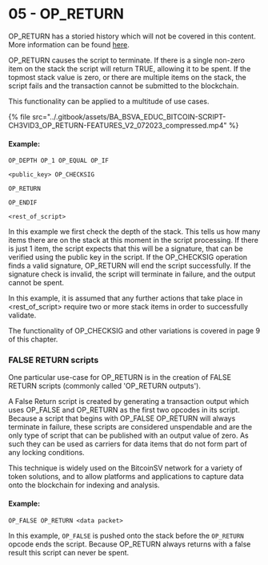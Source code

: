 # 05 - OP\_RETURN

OP\_RETURN has a storied history which will not be covered in this content. More information can be found [here](https://wiki.bitcoinsv.io/index.php/History_of_OP_RETURN).

OP\_RETURN causes the script to terminate. If there is a single non-zero item on the stack the script will return TRUE, allowing it to be spent. If the topmost stack value is zero, or there are multiple items on the stack, the script fails and the transaction cannot be submitted to the blockchain.

This functionality can be applied to a multitude of use cases.

{% file src="../.gitbook/assets/BA_BSVA_EDUC_BITCOIN-SCRIPT-CH3VID3_OP_RETURN-FEATURES_V2_072023_compressed.mp4" %}

#### Example:

`OP_DEPTH OP_1 OP_EQUAL OP_IF`

&#x20;   `<public_key> OP_CHECKSIG`

&#x20;   `OP_RETURN`

`OP_ENDIF`

`<rest_of_script>`&#x20;

In this example we first check the depth of the stack. This tells us how many items there are on the stack at this moment in the script processing. If there is just 1 item, the script expects that this will be a signature, that can be verified using the public key in the script. If the OP\_CHECKSIG operation finds a valid signature, OP\_RETURN will end the script successfully. If the signature check is invalid, the script will terminate in failure, and the output cannot be spent.&#x20;

In this example, it is assumed that any further actions that take place in \<rest\_of\_script> require two or more stack items in order to successfully validate.

The functionality of OP\_CHECKSIG and other variations is covered in page 9 of this chapter.

### FALSE RETURN scripts

One particular use-case for OP\_RETURN is in the creation of FALSE RETURN scripts (commonly called 'OP\_RETURN outputs').

A False Return script is created by generating a transaction output which uses OP\_FALSE and OP\_RETURN as the first two opcodes in its script. Because a script that begins with OP\_FALSE OP\_RETURN will always terminate in failure, these scripts are considered unspendable and are the only type of script that can be published with an output value of zero. As such they can be used as carriers for data items that do not form part of any locking conditions.

This technique is widely used on the BitcoinSV network for a variety of token solutions, and to allow platforms and applications to capture data onto the blockchain for indexing and analysis.

#### Example:

`OP_FALSE OP_RETURN <data packet>`

In this example, `OP_FALSE` is pushed onto the stack before the `OP_RETURN` opcode ends the script. Because OP\_RETURN always returns with a false result this script can never be spent.
